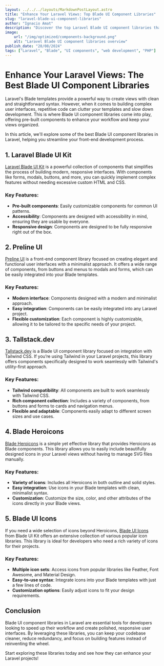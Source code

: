 ```yaml
---
layout: ../../../layouts/MarkdownPostLayout.astro
title: "Enhance Your Laravel Views: Top Blade UI Component Libraries"
slug: "laravel-blade-ui-component-libraries"
author: "Ignacio Amat"
description: "Discover the top Laravel Blade UI component libraries that can help you create stunning and efficient front-end interfaces effortlessly."
image:
    url: "/img/optimized/components-background.png"
    alt: "Laravel Blade UI component libraries overview"
publish_date: "28/08/2024"
tags: ["Laravel", "Blade", "UI components", "web development", "PHP"]
---
```


# Enhance Your Laravel Views: The Best Blade UI Component Libraries

Laravel's Blade templates provide a powerful way to create views with clean and straightforward syntax. However, when it comes to building complex user interfaces, repetitive code can clutter your templates and slow down development. This is where Blade UI component libraries come into play, offering pre-built components to enhance your workflow and keep your views organized.

In this article, we'll explore some of the best Blade UI component libraries in Laravel, helping you streamline your front-end development process.

## 1. **Laravel Blade UI Kit**

[Laravel Blade UI Kit](https://github.com/blade-ui-kit/blade-ui-kit) is a powerful collection of components that simplifies the process of building modern, responsive interfaces. With components like forms, modals, buttons, and more, you can quickly implement complex features without needing excessive custom HTML and CSS.

### Key Features:
- **Pre-built components**: Easily customizable components for common UI patterns.
- **Accessibility**: Components are designed with accessibility in mind, ensuring they are usable by everyone.
- **Responsive design**: Components are designed to be fully responsive right out of the box.

## 2. **Preline UI**

[Preline UI](https://preline.co/) is a front-end component library focused on creating elegant and functional user interfaces with a minimalist approach. It offers a wide range of components, from buttons and menus to modals and forms, which can be easily integrated into your Blade templates.

### Key Features:
- **Modern interface**: Components designed with a modern and minimalist approach.
- **Easy integration**: Components can be easily integrated into any Laravel project.
- **Flexible customization**: Each component is highly customizable, allowing it to be tailored to the specific needs of your project.

## 3. **Tallstack.dev**

[Tallstack.dev](https://tallstack.dev/) is a Blade UI component library focused on integration with Tailwind CSS. If you’re using Tailwind in your Laravel projects, this library offers components specifically designed to work seamlessly with Tailwind's utility-first approach.

### Key Features:
- **Tailwind compatibility**: All components are built to work seamlessly with Tailwind CSS.
- **Rich component collection**: Includes a variety of components, from buttons and forms to cards and navigation menus.
- **Flexible and adaptable**: Components easily adapt to different screen sizes and use cases.

## 4. **Blade Heroicons**

[Blade Heroicons](https://github.com/blade-ui-kit/blade-heroicons) is a simple yet effective library that provides Heroicons as Blade components. This library allows you to easily include beautifully designed icons in your Laravel views without having to manage SVG files manually.

### Key Features:
- **Variety of icons**: Includes all Heroicons in both outline and solid styles.
- **Easy integration**: Use icons in your Blade templates with clean, minimalist syntax.
- **Customization**: Customize the size, color, and other attributes of the icons directly in your Blade views.

## 5. **Blade UI Icons**

If you need a wide selection of icons beyond Heroicons, [Blade UI Icons](https://github.com/blade-ui-kit/blade-icons) from Blade UI Kit offers an extensive collection of various popular icon libraries. This library is ideal for developers who need a rich variety of icons for their projects.

### Key Features:
- **Multiple icon sets**: Access icons from popular libraries like Feather, Font Awesome, and Material Design.
- **Easy-to-use syntax**: Integrate icons into your Blade templates with just a few lines of code.
- **Customization options**: Easily adjust icons to fit your design requirements.

## **Conclusion**

Blade UI component libraries in Laravel are essential tools for developers looking to speed up their workflow and create polished, responsive user interfaces. By leveraging these libraries, you can keep your codebase cleaner, reduce redundancy, and focus on building features instead of reinventing the wheel.

Start exploring these libraries today and see how they can enhance your Laravel projects!

<style>
    article p + h2 {
    font-size: 1.5em;
    font-weight: bold;
    margin-top: 1.5em;
  }
    article ul + h2 {
    font-size: 1.5em;
    font-weight: bold;
    margin-top: 1.5em;
  }

  article h2 + h1 {
    font-size: 2em;
    font-weight: bold;
    margin-top: 1.5em;
  }

    article {
        text-wrap: pretty;
    }
    
    article h3 {
    font-weight: bold;
      font-size: 1.2em;
      margin-top: 1.5em;
    }

article p {
    margin: 10px 0;
}

article ul, article ol {
    list-style-type: circle;
    margin: 10px 0 10px 20px;
}

article li h4 {
    /* add soft light font */
    font-weight: lighter;
    font-style: italic;
}

article blockquote {
    border-left: 4px solid #ddd;
    padding-left: 15px;
    color: #666;
    margin: 20px 0;
    font-style: italic;
}

article p a {
  cursor: pointer;
  font-weight: bold; /* font-bold */
  text-decoration: underline; /* underline */
  color: #fafafa; /* text-gray-900 */
  background-color: transparent; /* Remove background color */
  border: none; /* Remove border */
  padding: 0; /* Remove padding */
  transition: all 0.2s ease-in-out; /* transition */
}

article p a:hover {
  color: rgba(234, 179, 8, 0.9); /* hover:text-yellow-500/90 */
}

article p a:focus {
    z-index: 10; /* focus:z-10 */
  outline: none; /* focus:outline-none */
  border-color: #e5e7eb; /* focus:ring-gray-200 */
  box-shadow: 0 0 0 2px #e5e7eb; /* focus:ring-2 */
  color: rgba(234, 179, 8, 0.9); /* focus:text-yellow-500/90 */
}

article code {
    background-color: #f5f5f5;
    padding: 2px 4px;
    border-radius: 4px;
    font-family: 'Courier New', Courier, monospace;
}

article pre {
    background-color: #f5f5f5;
    padding: 10px;
    border-radius: 4px;
    overflow-x auto;
}

@media (min-width: 601px) and (max-width: 1024px) {
    article {
        padding: 40px;
    }
}

@media (max-width: 600px) { 
    article {
      padding: 30px;
    }

 }
</style>